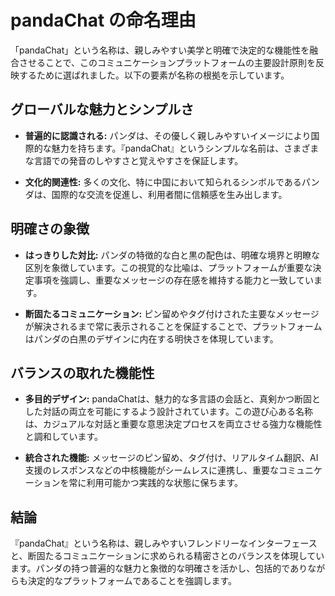 # pandaChat の命名理由

「pandaChat」という名称は、親しみやすい美学と明確で決定的な機能性を融合させることで、このコミュニケーションプラットフォームの主要設計原則を反映するために選ばれました。以下の要素が名称の根拠を示しています。

## グローバルな魅力とシンプルさ

- **普遍的に認識される:**
  パンダは、その優しく親しみやすいイメージにより国際的な魅力を持ちます。『pandaChat』というシンプルな名前は、さまざまな言語での発音のしやすさと覚えやすさを保証します。

- **文化的関連性:**
  多くの文化、特に中国において知られるシンボルであるパンダは、国際的な交流を促進し、利用者間に信頼感を生み出します。

## 明確さの象徴

- **はっきりした対比:**
  パンダの特徴的な白と黒の配色は、明確な境界と明瞭な区別を象徴しています。この視覚的な比喩は、プラットフォームが重要な決定事項を強調し、重要なメッセージの存在感を維持する能力と一致しています。

- **断固たるコミュニケーション:**
  ピン留めやタグ付けされた主要なメッセージが解決されるまで常に表示されることを保証することで、プラットフォームはパンダの白黒のデザインに内在する明快さを体現しています。

## バランスの取れた機能性

- **多目的デザイン:**
  pandaChatは、魅力的な多言語の会話と、真剣かつ断固とした対話の両立を可能にするよう設計されています。この遊び心ある名称は、カジュアルな対話と重要な意思決定プロセスを両立させる強力な機能性と調和しています。

- **統合された機能:**
  メッセージのピン留め、タグ付け、リアルタイム翻訳、AI支援のレスポンスなどの中核機能がシームレスに連携し、重要なコミュニケーションを常に利用可能かつ実践的な状態に保ちます。

## 結論

『pandaChat』という名称は、親しみやすいフレンドリーなインターフェースと、断固たるコミュニケーションに求められる精密さとのバランスを体現しています。パンダの持つ普遍的な魅力と象徴的な明確さを活かし、包括的でありながらも決定的なプラットフォームであることを強調します。
